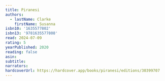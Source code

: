 ```yaml
---
title: Piranesi
authors:
  - lastName: Clarke
    firstName: Susanna
isbn10: '1635577802'
isbn13: '9781635577808'
read: 2024-07-09
rating: 5
yearPublished: 2020
reading: false
asin:
subtitle:
narrators:
hardcoverUrl: https://hardcover.app/books/piranesi/editions/30399707
---
```

